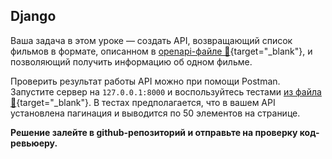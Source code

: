 ## Django

Ваша задача в этом уроке — создать API, возвращающий список фильмов в формате, описанном в [openapi-файле 💾](/files/django_openapi.yml){target="_blank"}, и позволяющий получить информацию об одном фильме.

Проверить результат работы API можно при помощи Postman. Запустите сервер на `127.0.0.1:8000` и воспользуйтесь тестами [из файла 💾](/files/postman_tests.json){target="_blank"}. В тестах предполагается, что в вашем API установлена пагинация и выводится по 50 элементов на странице.

**Решение залейте в github-репозиторий и отправьте на проверку код-ревьюеру.**
